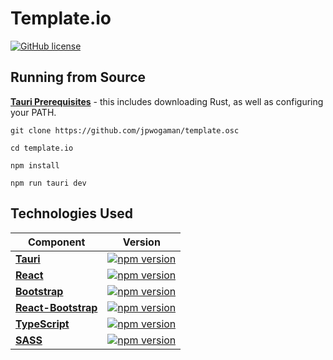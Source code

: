 # Template.io

[![GitHub license](https://img.shields.io/badge/license-MIT-blue.svg)](https://github.com/jpwogaman/template.io/LICENSE) 



## Running from Source

[**Tauri Prerequisites**](https://tauri.app/v1/guides/getting-started/prerequisites) - this includes downloading Rust, as well as configuring your PATH. 

```
git clone https://github.com/jpwogaman/template.osc
```
```
cd template.io
```
```
npm install
```
```
npm run tauri dev
```

## Technologies Used


| Component                | Version                                                                                                                               | 
| -------------------------| ------------------------------------------------------------------------------------------------------------------------------------- | 
| [**Tauri**](https://github.com/tauri-apps/tauri)            | [![npm version](https://img.shields.io/npm/v/create-tauri-app.svg?style=flat)](https://github.com/tauri-apps/tauri)                   |
| [**React**]()            | [![npm version](https://img.shields.io/npm/v/react.svg?style=flat)](https://github.com/facebook/react)                                |
| [**Bootstrap**]()        | [![npm version](https://img.shields.io/npm/v/bootstrap.svg?style=flat)](https://github.com/twbs/bootstrap)                            |
| [**React-Bootstrap**]()  | [![npm version](https://img.shields.io/npm/v/react-bootstrap.svg?style=flat)](https://github.com/react-bootstrap/react-bootstrap)     |
| [**TypeScript**]()       | [![npm version](https://img.shields.io/npm/v/typescript.svg?style=flat)](https://github.com/Microsoft/TypeScript)                     |
| [**SASS**]()             | [![npm version](https://img.shields.io/npm/v/sass.svg?style=flat)](https://github.com/sass/dart-sass)                                 |